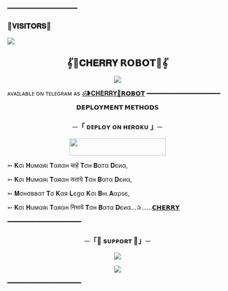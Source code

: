 ━━━━━━━━━━━━━━━━━━━
### 🌷𝐕𝐈𝐒𝐈𝐓𝐎𝐑𝐒🌷

<!--
**ITSS-CHEREY/CHEERY-ROBOT** is a ✨ _special_ ✨ repository because its `README.md` (this file) appears on your GitHub profile.


<p align="center">
    <b>ᴠɪsɪᴛᴏʀs</b><br>
 -->    <img align="middle" src="https://profile-counter.glitch.me/ITSS-CHEREY/count.svg" />
</p>




<h2 align="center">
    𝄟🌹𝐂𝐇𝐄𝐑𝐑𝐘 𝗥𝗢𝗕𝗢𝗧🌹​​​​​𝄟​​​​​
</h2>

<p align="center">
  <img src="https://graph.org/file/c492fef7abfa154580976.jpg">
</p>

ᴀᴠᴀɪʟᴀʙʟᴇ ᴏɴ ᴛᴇʟᴇɢʀᴀᴍ ᴀs [ॐ❥𝐂𝐇𝐄𝐑𝐑𝐘🍷𝗥𝗢𝗕𝗢𝗧](https://t.me/CHERRY_ROBOT)
━━━━━━━━━━━━━━━━━━━━



<p align="center">
<b>𝗗𝗘𝗣𝗟𝗢𝗬𝗠𝗘𝗡𝗧 𝗠𝗘𝗧𝗛𝗢𝗗𝗦</b>
</p>

<h3 align="center">
    ─「 ᴅᴇᴩʟᴏʏ ᴏɴ ʜᴇʀᴏᴋᴜ 」─
</h3>

<p align="center"><a href="https://dashboard.heroku.com/new?template=https://github.com/ITSS-CHEREY/CHERRY-ROBOT"> <img src="https://img.shields.io/badge/Deploy%20On%20Heroku-darkred?style=for-the-badge&logo=heroku" width="220" height="38.45"/></a></p>

➳ 𝐊σι 𝐇υмαяι 𝐓αяαн चाहे 𝐓σн 𝐁αтα 𝐃єиα,

➳ 𝐊σι 𝐇υмαяι 𝐓αяαн सताये 𝐓σн 𝐁αтα 𝐃єиα,

➳ 𝐌σнσввαт 𝐓σ 𝐊αя 𝐋єgα 𝐊σι 𝐁нι 𝐀αρѕє,

➳ 𝐊σι 𝐇υмαяι 𝐓αяαн निभाये 𝐓σн 𝐁αтα 𝐃єиα...✰......[𝗖𝗛𝗘𝗥𝗥𝗬](https://t.me/DRACULA_CHEERY)

━━━━━━━━━━━━━━━━━━━━

<h3 align="center">
    ─「🥺 sᴜᴩᴩᴏʀᴛ 🥺」─
</h3>

<p align="center">
<a href="https://telegram.me/AdulT_R00M"><img src="https://img.shields.io/badge/-Support%20Group-blue.svg?style=for-the-badge&logo=Telegram"></a>
</p>
<p align="center">
<a href="https://telegram.me/ITSBOTS"><img src="https://img.shields.io/badge/-Support%20Channel-blue.svg?style=for-the-badge&logo=Telegram"></a>
</p>

━━━━━━━━━━━━━━━━━━━━

